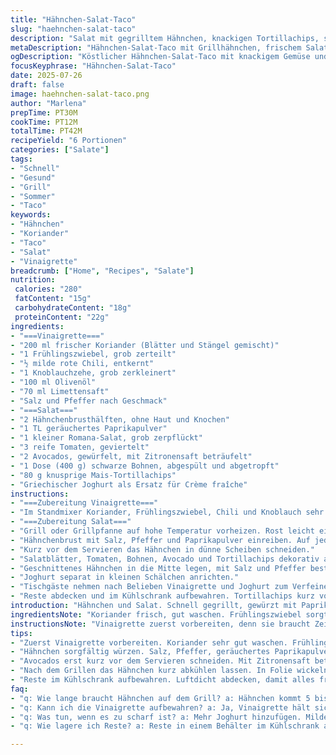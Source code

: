 ```yaml
---
title: "Hähnchen-Salat-Taco"
slug: "haehnchen-salat-taco"
description: "Salat mit gegrilltem Hähnchen, knackigen Tortillachips, schwarzen Bohnen, Avocado und einer frischen Koriandervinaigrette. Schnell zubereitet, ohne Eier, Nüsse oder Gluten. Die würzige Chilipulver-Marinade auf dem Hähnchen sorgt für Geschmack, die cremige Zugabe von griechischem Joghurt ersetzt die Crème fraîche. Alles lässt sich individuell zusammenstellen, für sechs Portionen. Mischung aus knackig, cremig und herb. Frischer Limettensaft und Koriander dominieren den Geschmack der Vinaigrette."
metaDescription: "Hähnchen-Salat-Taco mit Grillhähnchen, frischem Salat und Koriandervinaigrette. Schnell, gesund und perfekt für sechs Portionen"
ogDescription: "Köstlicher Hähnchen-Salat-Taco mit knackigem Gemüse und einer einzigartigen Vinaigrette für ein gesundes Mittagessen oder Abendessen"
focusKeyphrase: "Hähnchen-Salat-Taco"
date: 2025-07-26
draft: false
image: haehnchen-salat-taco.png
author: "Marlena"
prepTime: PT30M
cookTime: PT12M
totalTime: PT42M
recipeYield: "6 Portionen"
categories: ["Salate"]
tags:
- "Schnell"
- "Gesund"
- "Grill"
- "Sommer"
- "Taco"
keywords:
- "Hähnchen"
- "Koriander"
- "Taco"
- "Salat"
- "Vinaigrette"
breadcrumb: ["Home", "Recipes", "Salate"]
nutrition: 
 calories: "280"
 fatContent: "15g"
 carbohydrateContent: "18g"
 proteinContent: "22g"
ingredients:
- "===Vinaigrette==="
- "200 ml frischer Koriander (Blätter und Stängel gemischt)"
- "1 Frühlingszwiebel, grob zerteilt"
- "½ milde rote Chili, entkernt"
- "1 Knoblauchzehe, grob zerkleinert"
- "100 ml Olivenöl"
- "70 ml Limettensaft"
- "Salz und Pfeffer nach Geschmack"
- "===Salat==="
- "2 Hähnchenbrusthälften, ohne Haut und Knochen"
- "1 TL geräuchertes Paprikapulver"
- "1 kleiner Romana-Salat, grob zerpflückt"
- "3 reife Tomaten, geviertelt"
- "2 Avocados, gewürfelt, mit Zitronensaft beträufelt"
- "1 Dose (400 g) schwarze Bohnen, abgespült und abgetropft"
- "80 g knusprige Mais-Tortillachips"
- "Griechischer Joghurt als Ersatz für Crème fraîche"
instructions:
- "===Zubereitung Vinaigrette==="
- "Im Standmixer Koriander, Frühlingszwiebel, Chili und Knoblauch sehr fein pürieren. Mit Salz und Pfeffer würzen. Nach und nach Olivenöl und Limettensaft einlaufen lassen, bis eine homogene Sauce entsteht. Kalt stellen, bis der Salat serviert wird."
- "===Zubereitung Salat==="
- "Grill oder Grillpfanne auf hohe Temperatur vorheizen. Rost leicht einölen."
- "Hähnchenbrust mit Salz, Pfeffer und Paprikapulver einreiben. Auf jeder Seite 5 bis 6 Minuten grillen, bis gut durchgegart. Vom Grill nehmen und Raumtemperatur annehmen lassen. In Folie wickeln, mindestens 45 Minuten kühlen."
- "Kurz vor dem Servieren das Hähnchen in dünne Scheiben schneiden."
- "Salatblätter, Tomaten, Bohnen, Avocado und Tortillachips dekorativ auf einer großen Platte arrangieren. Mittelgang für das Hähnchen freilassen."
- "Geschnittenes Hähnchen in die Mitte legen, mit Salz und Pfeffer bestreuen."
- "Joghurt separat in kleinen Schälchen anrichten."
- "Tischgäste nehmen nach Belieben Vinaigrette und Joghurt zum Verfeinern und mischen ihre individuelle Portion."
- "Reste abdecken und im Kühlschrank aufbewahren. Tortillachips kurz vor dem Servieren hinzufügen, damit sie knusprig bleiben."
introduction: "Hähnchen und Salat. Schnell gegrillt, gewürzt mit Paprika und etwas Chili. Frischer Koriander für den Kick. Avocado gibt Cremigkeit. Bohnen bringen Protein. Tortillachips sorgen für Crunch. Dazu eine selbstgemachte Vinaigrette mit Limette, Knoblauch, und leichten Schärfe. Griechischer Joghurt statt saurer Sahne. Einfache Handhabung, jeder stellt sich selbst zusammen. Nicht im Ofen, sondern auf dem Grill. Zeit sparen. Etwas warten, bis das Hähnchen abgekühlt ist. Alles frisch. Passt für ein schnelles Mittag- oder Abendessen. Leicht, bunt, buntes Gemüse und viel Geschmack. Kein Gluten, keine Nüsse, keine Eier. Für sechs Personen."
ingredientsNote: "Koriander frisch, gut waschen. Frühlingszwiebel sorgt für milde Schärfe, die durch rote Chili ergänzt wird. Knoblauch tief gehackt, für Geschmackstiefe. Olivenöl ist intensiver als Canolaöl, außerdem mediterraner Geschmack. Limettensaft frisch pressen, nicht aus Flasche. Hähnchenbrust sorgfältig von Haut und Knochen befreien. Paprikapulver rauchig, ersetzt leicht die Chilimenge, die milder ist als im Original. Romana-Salat lecker, aber auch anderer knackiger Salat geht. Tomaten reif, aber fest. Avocado mit etwas Zitronensaft gegen Braunwerden behandeln. Schwarze Bohnen gut spülen, entfernen viel Salz und Konservierungsstoffe. Tortillachips nach Geschmack, aber die Menge reduziert, damit nicht zu salzig. Griechischer Joghurt als würziger und dicker Ersatz für Crème fraîche. Alles möglichst frisch, hochwertig."
instructionsNote: "Vinaigrette zuerst vorbereiten, denn sie braucht Zeit, um Aromen auszubilden. Alles sehr fein pürieren, damit die Sauce cremig wird, nicht stückig. Langsam Öl und Limette einrühren, nie zu schnell. Hähnchen mit Öl bestreichen vor Grillen optional. Hitze hoch, damit Grillstreifen entstehen. Wenden nur einmal. Hähnchen nicht zu lange grillen. Abkühlen lassen, Plastikfolie wichtig: Hygiene und Feuchteregulierung. Kalt sorgt für besseres Schneiden. Salat und Gemüse frisch vorbereiten, nicht zu früh schneiden wegen Wasserverlust. Avocado zum Schluss würzen, mit Zitrone benetzen. Anrichten hübsch, Farben machen Appetit. Gäste dürfen alles selbst mischen, Vinaigrette und Joghurt separat. Aufbewahrungshinweise: Grillreste luftdicht und kalt lagern, Tortillachips extra, sonst Feuchtigkeit. Etwas Geduld bei der Zubereitung und Sauberkeit am Grill."
tips:
- "Zuerst Vinaigrette vorbereiten. Koriander sehr gut waschen. Frühlingszwiebel, Chili, Knoblauch grob hacken. Mixer auf höchste Stufe, alles mixen. Langsam Öl und Limettensaft hinzufügen. Nicht zu schnell, sonst wird es nicht cremig. Kalt stellen, damit sich Aromen entfalten."
- "Hähnchen sorgfältig würzen. Salz, Pfeffer, geräuchertes Paprikapulver verwenden. Grill auf hohe Temperatur vorheizen. Hähnchen gleichmäßig einölen, damit es nicht kleben bleibt. Grillstreifen sind wichtig für den Look und Geschmack. Vermeide zu häufiges Wenden."
- "Avocados erst kurz vor dem Servieren schneiden. Mit Zitronensaft beträufeln, das verhindert Braunwerden. Bohnen abspülen. Nur so werden sie schmackhaft und gesund. Tortillachips nach Geschmack hinzufügen. Halte sie separat, damit sie nicht weich werden."
- "Nach dem Grillen das Hähnchen kurz abkühlen lassen. In Folie wickeln für Hygiene. Raumtemperatur hilft beim besseren Schneiden. Auf dem Teller alles hübsch anrichten. Farben sorgen für Appetit. Jeder Gast kann selbst mischen."
- "Reste im Kühlschrank aufbewahren. Luftdicht abdecken, damit alles frisch bleibt. Tortillachips immer separat lagern. Feuchtigkeit kann sie aufweichen. Vielleicht etwas frischen Koriander für den Geschmack nachlegen. Zitrone oder Limette unterstützen das Aroma."
faq:
- "q: Wie lange braucht Hähnchen auf dem Grill? a: Hähnchen kommt 5 bis 6 Minuten auf jede Seite. Hitze hoch für Grillstreifen. Überbacken vermeiden. Hähnchen sollte nicht trocken werden."
- "q: Kann ich die Vinaigrette aufbewahren? a: Ja, Vinaigrette hält sich bis zu einer Woche im Kühlschrank. Ändert sich der Geschmack, einfach aufmixen. Frisch pressen für besten Geschmack. Haltbarkeit sicherstellen."
- "q: Was tun, wenn es zu scharf ist? a: Mehr Joghurt hinzufügen. Mildert Schärfe. Auch mehr Avocado kann helfen. Alternativ weniger Chili verwenden. Wichtig: Immer abschmecken."
- "q: Wie lagere ich Reste? a: Reste in einem Behälter im Kühlschrank aufbewahren. Abdecken nicht vergessen. Tortillachips separat lagern. Nach 3 Tagen am besten verbrauchen. Frische ist entscheidend."

---
```

